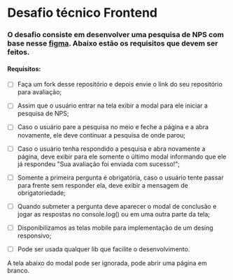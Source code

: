 # Desafio técnico Frontend
### O desafio consiste em desenvolver uma pesquisa de NPS com base nesse [figma](https://www.figma.com/file/3TteFpLcUq9JvBXYPUf1vx/Processo-Seletivo---Front?node-id=0%3A1). Abaixo estão os requisitos que devem ser feitos. 

#### Requisitos:
- [ ] Faça um fork desse repositório e depois envie o link do seu repositório para avaliação;

- [ ] Assim que o usuário entrar na tela exibir a modal para ele iniciar a pesquisa de NPS;

- [ ] Caso o usuário pare a pesquisa no meio e feche a página e a abra novamente, ele deve continuar a pesquisa de onde parou;

- [ ] Caso o usuário tenha respondido a pesquisa e abra novamente a página, deve exibir para ele somente o último modal informando que ele já respondeu "Sua avaliação foi enviada com sucesso!";

- [ ] Somente a primeira pergunta é obrigatória, caso o usuário tente passar para frente sem responder ela, deve exibir a mensagem de obrigatoriedade;

- [ ] Quando submeter a pergunta deve aparecer o modal de conclusão e jogar as respostas no console.log() ou em uma outra parte da tela;

- [ ] Disponibilizamos as telas mobile para implementação de um desing responsivo;

- [ ] Pode ser usada qualquer lib que facilite o desenvolvimento.

A tela abaixo do modal pode ser ignorada, pode abrir uma página em branco.
